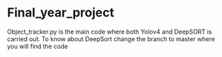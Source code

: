 # Final_year_project
Object_tracker.py is the main code where both Yolov4 and DeepSORT is carried out. To know about DeepSort change the branch to master where you will find the code
